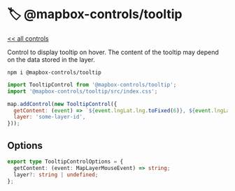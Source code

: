 # 🏷️ @mapbox-controls/tooltip

[<< all controls](/README.md)

Control to display tooltip on hover. The content of the tooltip may depend on the data stored in the layer.

```
npm i @mapbox-controls/tooltip
```

```js
import TooltipControl from '@mapbox-controls/tooltip';
import '@mapbox-controls/tooltip/src/index.css';

map.addControl(new TooltipControl({
  getContent: (event) => `${event.lngLat.lng.toFixed(6)}, ${event.lngLat.lat.toFixed(6)}`,
  layer: 'some-layer-id',
}));
```

## Options

```ts
export type TooltipControlOptions = {
  getContent: (event: MapLayerMouseEvent) => string;
  layer?: string | undefined;
};
```
